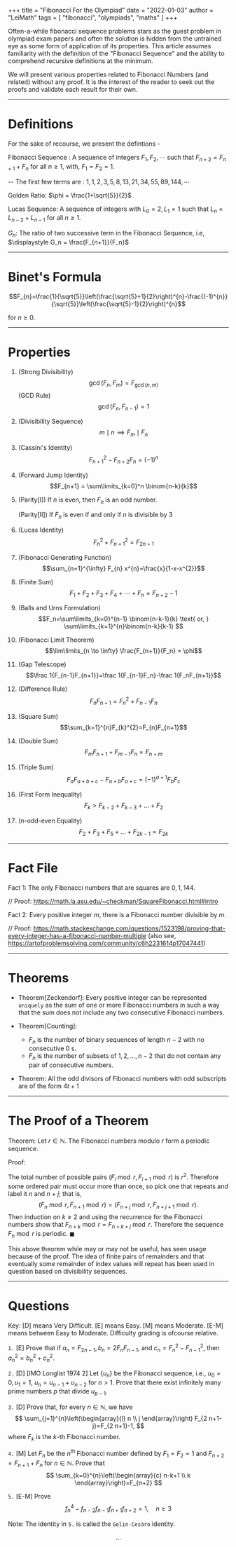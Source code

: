 +++
title = "Fibonacci For the Olympiad"
date = "2022-01-03"
author = "LeiMath"
tags = [
    "fibonacci",
    "olympiads",
    "maths"
]
+++


Often-a-while fibonacci sequence problems stars as the guest problem in olympiad exam papers and often the solution is hidden from the untrained eye as some form of application of its properties. 
This article assumes familiarity with the definition of the "Fibonacci Sequence" and the ability to comprehend recursive definitions at the minimum.

We will present various properties related to Fibonacci Numbers (and related) without any proof. It is the interest of the reader to seek out the proofs and validate each result for their own.

----

# Definitions

For the sake of recourse, we present the defintions -

Fibonacci Sequence : A sequence of integers $F_1, F_2, \cdots$ such that $F_{n+2} = F_{n+1} + F_n$ for all $n \geqslant 1$, with, $F_1 = F_2 = 1$. 

-- The first few terms are : $1,1,2,3,5,8,13,21,34,55,89,144, \cdots$

Golden Ratio: $\phi =	\frac{1+\sqrt{5}}{2}$

Lucas Sequence: A sequence of integers with $L_0 = 2, L_1 = 1$ such that $L_n = L_{n-2} + L_{n-1}$ for all $n \geqslant 1$.

$G_n$: The ratio of two successive term in the Fibonacci Sequence, i.e, $\displaystyle G_n = \frac{F_{n+1}}{F_n}$

----

# Binet's Formula

$$F_{n}=\frac{1}{\sqrt{5}}\left(\frac{\sqrt{5}+1}{2}\right)^{n}-\frac{(-1)^{n}}{\sqrt{5}}\left(\frac{\sqrt{5}-1}{2}\right)^{n}$$

for $n \geq 0$.


---

# Properties


1. (Strong Divisibility) $$\operatorname{gcd}(F_n,F_m)= F_{\operatorname{gcd}(n,m)}$$
   (GCD Rule) $$\operatorname{gcd}\left(F_{n}, F_{n-1}\right)=1$$
2. (Divisibility Sequence) $$m \mid n \implies F_m \mid F_n$$
3. (Cassini's Identity) $$F_{n+1}^{2}-F_{n+2} F_{n}=(-1)^{n}$$
4. (Forward Jump Identity) $$F_{n+1} = \sum\limits_{k=0}^n \binom{n-k}{k}$$
5. (Parity[I]) If $n$ is even, then $F_n$ is an odd number.
   
   (Parity[II]) If $F_n$ is even if and only if $n$ is divisible by $3$
6. (Lucas Identity) $$F_n^2+F_{n+1}^2 = F_{2n+1}  $$
7. (Fibonacci Generating Function) $$\sum_{n=1}^{\infty} F_{n} x^{n}=\frac{x}{1-x-x^{2}}$$
8. (Finite Sum) $$F_1 + F_2 + F_3 + F_4 + \cdots + F_n = F_{n+2} - 1$$
9. (Balls and Urns Formulation) $$F_n=\sum\limits_{k=0}^{n-1} \binom{n-k-1}{k} \text{ or, } 	\sum\limits_{k=1}^{n}\binom{n-k}{k-1} $$ 
10. (Fibonacci Limit Theorem) $$\lim\limits_{n \to \infty} \frac{F_{n+1}}{F_n} = \phi$$ 
11. (Gap Telescope) $$\frac 1{F_{n-1}F_{n+1}}=\frac 1{F_{n-1}F_n}-\frac 1{F_nF_{n+1}}$$
12. (Difference Rule) $$F_nF_{n+1}=F_n^2+F_{n-1}F_n$$
13. (Square Sum) $$\sum_{k=1}^{n}F_{k}^{2}=F_{n}F_{n+1}$$
14. (Double Sum)$$F_{m}F_{n+1} + F_{m-1}F_{n} = F_{n+m}$$
15. (Triple Sum) $$F_a F_{a+b+c}-F_{a+b}F_{a+c}=(-1)^{a+1} F_b F_c$$
16. (First Form Inequality) $$F_k > F_{k-2}+F_{k-3}+\ldots+F_2$$
17. (n-odd-even Equality)$$F_2+F_3+F_5+\ldots+F_{2k-1} = F_{2k}$$
 

--- 

# Fact File

Fact 1: The only Fibonacci numbers that are squares are $0, 1, 144.$ 

// Proof: https://math.la.asu.edu/~checkman/SquareFibonacci.html#intro

Fact 2: Every positive integer $m$, there is a Fibonacci number divisible by $m$.

// Proof: https://math.stackexchange.com/questions/1523198/proving-that-every-integer-has-a-fibonacci-number-multiple (also see, https://artofproblemsolving.com/community/c6h2231614p17047441)



---

# Theorems

* Theorem[Zeckendorf]: Every positive integer can be represented `uniquely` as the sum of one or more Fibonacci numbers in such a way that the sum does not include any two consecutive Fibonacci numbers.

* Theorem[Counting]: 

   + $F_{n}$ is the number of binary sequences of length $n-2$ with no consecutive 0 s.
   + $F_{n}$ is the number of subsets of ${1,2, \ldots, n-2}$ that do not contain any pair of consecutive numbers.

*  Theorem: All the odd divisors of Fibonacci numbers with odd subscripts are of
the form $4t + 1$

---

# The Proof of a Theorem

Theorem: Let $r \in \mathbb{N}$. The Fibonacci numbers modulo $r$ form a periodic sequence.

Proof: 

The total number of possible pairs $\left(F_{i} \bmod r, F_{i+1} \bmod r\right)$ is $r^{2}$. Therefore some ordered pair must occur more than once, so pick one that repeats and label it $n$ and $n+j$; that is,
$$
\left(F_{n} \bmod r, F_{n+1} \bmod r\right)=\left(F_{n+j} \bmod r, F_{n+j+1} \bmod r\right) .
$$
Then induction on $k \geq 2$ and using the recurrence for the Fibonacci numbers show that $F_{n+k} \bmod r=F_{n+k+j} \bmod r$. Therefore the sequence $F_{n} \bmod r$ is periodic. $\blacksquare$

This above theorem while may or may not be useful, has seen usage because of the proof. The idea of finite pairs of remainders and that eventually some remainder of index values will repeat has been used in question based on divisibility sequences.

---

# Questions

Key: [D] means Very Difficult. [E] means Easy. [M] means Moderate. [E-M] means between Easy to Moderate. Difficulty grading is ofcourse relative.

`1.` [E] Prove that if $a_{n}=F_{2 n-1}, b_{n}=2 F_{n} F_{n-1}$, and $c_{n}=F_{n}^{2}-F_{n-1}^{2}$, then $a_{n}^{2}=b_{n}^{2}+c_{n}^{2} .$

`2.` [D] [IMO Longlist 1974 2] Let $\left\{u_{n}\right\}$ be the Fibonacci sequence, i.e., $u_{0}=0, u_{1}=1$, $u_{n}=u_{n-1}+u_{n-2}$ for $n>1$. Prove that there exist infinitely many prime numbers $p$ that divide $u_{p-1}$.

`3.` [D] Prove that, for every $n \in \mathbb{N}$, we have
$$
\sum_{j=1}^{n}\left(\begin{array}{l}
n \\
j
\end{array}\right) F_{2 n+1-j}=F_{2 n+1}-1,
$$
where $F_{k}$ is the $k$-th Fibonacci number.

`4.` [M] Let $F_{n}$ be the $n^{\text {th }}$ Fibonacci number defined by $F_{1}=F_{2}=1$ and $F_{n+2}=F_{n+1}+F_{n}$ for $n \in \mathbb{N}$. Prove that
$$
\sum_{k=0}^{n}\left(\begin{array}{c}
n-k+1 \\
k
\end{array}\right)=F_{n+2}
$$

`5.` [E-M] Prove
$$
f_{n}^{4}-f_{n-2} f_{n-1} f_{n+1} f_{n+2}=1, \quad n \geq 3
$$

Note: The identity in `5.` is called the `Gelin-Cesàro` identity.

$$\dots$$
